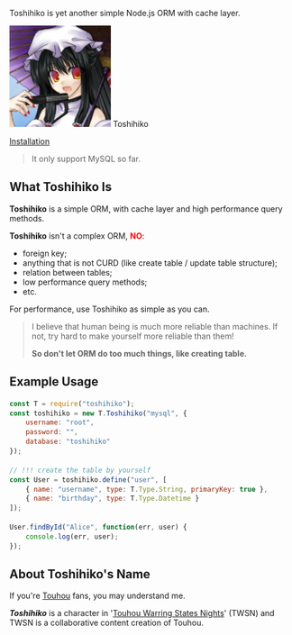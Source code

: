 Toshihiko is yet another simple Node.js ORM with cache layer.

<div id="teaser-home">
    <img src="toshihiko.jpeg" alt="Toshihiko | Yet another simple Node.js ORM" />
    <span>Toshihiko</span>
</div>

[Installation](getting-started.md)

> It only support MySQL so far.

## What Toshihiko Is

**Toshihiko** is a simple ORM, with cache layer and high performance query methods.

**Toshihiko** isn't a complex ORM, <span style="color: red;">**NO**</span>:

+ foreign key;
+ anything that is not CURD (like create table / update table structure);
+ relation between tables;
+ low performance query methods;
+ etc.

For performance, use Toshihiko as simple as you can.

> I believe that human being is much more reliable than machines. If not, try hard to make yourself more reliable than them!
>
> **So don't let ORM do too much things, like creating table.**

## Example Usage

```javascript
const T = require("toshihiko");
const toshihiko = new T.Toshihiko("mysql", {
    username: "root",
    password: "",
    database: "toshihiko"
});

// !!! create the table by yourself
const User = toshihiko.define("user", [
    { name: "username", type: T.Type.String, primaryKey: true },
    { name: "birthday", type: T.Type.Datetime }
]);

User.findById("Alice", function(err, user) {
    console.log(err, user);
});
```

## About Toshihiko's Name

If you're [Touhou](https://www.touhouwiki.net) fans, you may understand me.

***Toshihiko*** is a character in '[Touhou Warring States Nights](http://tieba.baidu.com/p/1386358409)' (TWSN) and TWSN is a collaborative content creation of Touhou.
